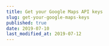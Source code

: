 ```yaml
---
title: Get your Google Maps API keys
slug: get-your-google-maps-keys
published: true
date: 2019-07-10
last_modified_at: 2019-07-12
---
```

